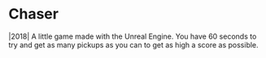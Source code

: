 # Chaser
|2018| A little game made with the Unreal Engine. You have 60 seconds to try and get as many pickups 
as you can to get as high a score as possible.
